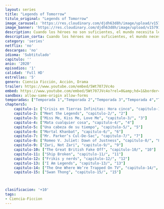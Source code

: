 ```yaml
---
layout: series
title: "Legends of Tomorrow"
titulo_original: "Legends of Tomorrow"
image_carousel: 'https://res.cloudinary.com/djdh63d8h/image/upload/v1579105067/legends-min_dufrms.jpg'
image_banner: 'https://res.cloudinary.com/djdh63d8h/image/upload/v1579105071/Legends-of-tomorrow-season2_1_-min_x3yivo.jpg'
description: Cuando los héroes no son suficientes, el mundo necesita leyendas. Después de haber visto el futuro, Rip Hunter (Arthur Darvill) se encarga de organizar un grupo dispar de héroes y villanos para intentar evitar que suceda la catástrofe que sabe que se avecina.
description_corta: Cuando los héroes no son suficientes, el mundo necesita leyendas. Después de haber visto el futuro, Rip Hunter (Arthur Darvill) se encarga de organizar un grupo dispar de héroes...
category: 'series'
netflix: 'no'
descargas: 'no'
idioma: 'Subtitulado'
capitulo: ''
anio: '2020'
episodios: '1'
calidad: 'Full HD'
estrellas: '5'
genero: Ciencia Ficción, Acción, Drama
trailer: https://www.youtube.com/embed/5Wt707JVc4o
embed: https://www.youtube.com/embed/5Wt707JVc4o?rel=0&amp;hd=1&border=0&wmode=opaque&enablejsapi=1&modestbranding=1&controls=1&showinfo=1
sandbox: allow-same-origin allow-forms 
temporadas: ["Temporada 1","Temporada 2","Temporada 3","Temporada 4","Temporada 5"]
chapters5:
    capitulo-1: ["Crisis en Tierras Infinitas: Hora cinco", "capitulo-1/", "1"]
    capitulo-2: ["Meet the Legends", "capitulo-2/", "2"]
    capitulo-3: ["Miss Me, Kiss Me, Love Me", "capitulo-3/", "3"]
    capitulo-4: ["Mata cualquier cosa", "capitulo-4/", "4"]
    capitulo-5: ["Una cabeza de su tiempo", "capitulo-5/", "5"]
    capitulo-6: ["Mortal Khanbat", "capitulo-6/", "6"]
    capitulo-7: ["Mr. Parker’s Cul-De-Sac", "capitulo-7/", "7"]
    capitulo-8: ["Romeo V. Juliet: Dawn of Justness", "capitulo-8/", "8"]
    capitulo-9: ["Zari, Not Zari", "capitulo-9/", "9"]
    capitulo-10: ["The Great British Fake Off", "capitulo-10/", "10"]
    capitulo-11: ["Ship Broken", "capitulo-11/", "11"]
    capitulo-12: ["Frikis y nerds", "capitulo-12/", "12"]
    capitulo-13: ["I Am Legends", "capitulo-13/", "13"]
    capitulo-14: ["The One Where We’re Trapped On TV", "capitulo-14/", "14"]
    capitulo-15: ["Swan Thong", "capitulo-15/", "15"]

    

clasificacion: '+10'
tags:
- Ciencia-Ficcion
---
```












